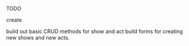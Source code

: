TODO


create


build out basic CRUD methods for show and act
build forms for creating new shows and new acts.


